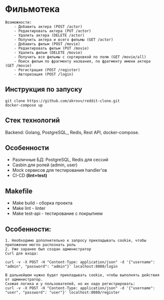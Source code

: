 # Фильмотека

```
Возможности:
    - Добавить актера (POST /actor)  
    - Редактировать актера (PUT /actor)
    - Удалить актера (DELETE /actor)
    - Получить актера и всего фильмы (GET /actor)
    - Добавить фильм (POST /movie)
    - Редактировать фильм (PUT /movie)
    - Удалить фильм (DELETE /movie)
    - Получить все фильмы с сортировкой по полю (GET /movie/all)
    - Поиск фильм по фрагменту названия, по фрагменту имени актера (GET /movie)
    - Регистрация (POST /register)
    - Авторизация (POST /login)
```

## Инструкция по запуску
```
git clone https://github.com/akrovv/reddit-clone.git
docker-compose up
```

## Стек технологий
Backend: Golang, PostgreSQL,, Redis, Rest API, docker-compose.

## Особенности
- Различные БД: PostgreSQL, Redis для сессий
- Casbin для ролей (admin, user)
- Mock сервисов для тестирования handler'ов
- CI-CD **(lint+test)**

## Makefile
- Make build - сборка проекта
- Make lint - linter 
- Make test-api - тестирование с покрытием

## Особенности:
```
1. Необходимо дополнительно к запросу прикладывать cookie, чтобы приложение могло распознать роль  
2. Уже заранее был создан администратор  
Curl для входа:  

curl -v -X POST -H "Content-Type: application/json" -d '{"username": "admin", "password": "admin"}' localhost:8080/login  

В дальнейшем нужно будет прикладывать cookie, чтобы выполнять действия от администратор.  
Схожая логика и у пользователей, но их надо регистрировать:  
curl -v -X POST -H "Content-Type: application/json" -d '{"username": "user", "password": "user"}' localhost:8080/register
````